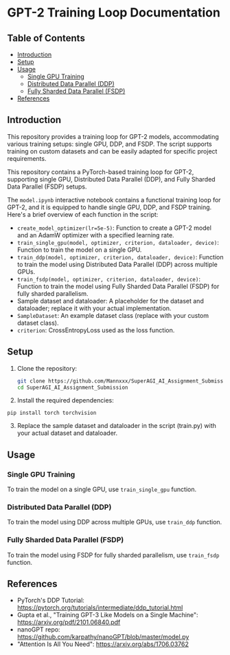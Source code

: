 # GPT-2 Training Loop Documentation



## Table of Contents

- [Introduction](#introduction)
- [Setup](#setup)
- [Usage](#usage)
  - [Single GPU Training](#single-gpu-training)
  - [Distributed Data Parallel (DDP)](#distributed-data-parallel-ddp)
  - [Fully Sharded Data Parallel (FSDP)](#fully-sharded-data-parallel-fsdp)
- [References](#references)



## Introduction

This repository provides a training loop for GPT-2 models, accommodating various training setups: single GPU, DDP, and FSDP. The script supports training on custom datasets and can be easily adapted for specific project requirements.

This repository contains a PyTorch-based training loop for GPT-2, supporting single GPU, Distributed Data Parallel (DDP), and Fully Sharded Data Parallel (FSDP) setups.

The `model.ipynb` interactive notebook contains a functional training loop for GPT-2, and it is equipped to handle single GPU, DDP, and FSDP training. Here's a brief overview of each function in the script:

- `create_model_optimizer(lr=5e-5)`: Function to create a GPT-2 model and an AdamW optimizer with a specified learning rate.
- `train_single_gpu(model, optimizer, criterion, dataloader, device)`: Function to train the model on a single GPU.
- `train_ddp(model, optimizer, criterion, dataloader, device)`: Function to train the model using Distributed Data Parallel (DDP) across multiple GPUs.
- `train_fsdp(model, optimizer, criterion, dataloader, device)`: Function to train the model using Fully Sharded Data Parallel (FSDP) for fully sharded parallelism.
- Sample dataset and dataloader: A placeholder for the dataset and dataloader; replace it with your actual implementation.
- `SampleDataset`: An example dataset class (replace with your custom dataset class).
- `criterion`: CrossEntropyLoss used as the loss function.



## Setup

1. Clone the repository:
   ```bash
   git clone https://github.com/Mannxxx/SuperAGI_AI_Assignment_Submission.git
   cd SuperAGI_AI_Assignment_Submission

   ```

2. Install the required dependencies:

```
pip install torch torchvision
```

3. Replace the sample dataset and dataloader in the script (train.py) with your actual dataset and dataloader.



## Usage

### Single GPU Training

To train the model on a single GPU, use `train_single_gpu` function.

### Distributed Data Parallel (DDP)

To train the model using DDP across multiple GPUs, use `train_ddp` function.

### Fully Sharded Data Parallel (FSDP)

To train the model using FSDP for fully sharded parallelism, use `train_fsdp` function.



## References

- PyTorch's DDP Tutorial: https://pytorch.org/tutorials/intermediate/ddp_tutorial.html
- Gupta et al., "Training GPT-3 Like Models on a Single Machine": https://arxiv.org/pdf/2101.06840.pdf
- nanoGPT repo: https://github.com/karpathy/nanoGPT/blob/master/model.py
- "Attention Is All You Need": https://arxiv.org/abs/1706.03762

